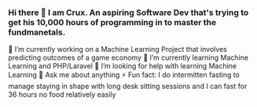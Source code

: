 ### Hi there 👋 I am Crux. An aspiring Software Dev that's trying to get his 10,000 hours of programming in to master the fundmanetals.
🔭 I’m currently working on a Machine Learning Project that involves predicting outcomes of a game economy
🌱 I’m currently learning Machine Learning and PHP/Laravel
🤔 I’m looking for help with learning Machine Learning 
💬 Ask me about anything
⚡ Fun fact: I do intermitten fasting to manage staying in shape with long desk sitting sessions and I can fast for 36 hours no food relatively easily
<!--
**MNSCrux/MNSCrux** is a ✨ _special_ ✨ repository because its `README.md` (this file) appears on your GitHub profile.

Here are some ideas to get you started:

- 🔭 I’m currently working on ...
- 🌱 I’m currently learning ...
- 👯 I’m looking to collaborate on ...
- 🤔 I’m looking for help with ...
- 💬 Ask me about ...
- 📫 How to reach me: ...
- 😄 Pronouns: ...
- ⚡ Fun fact: ...
-->
